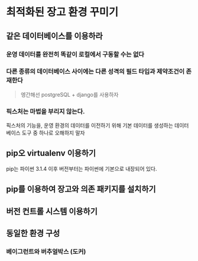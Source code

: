 # 최적화된 장고 환경 꾸미기
## 같은 데이터베이스를 이용하라
### 운영 데이터를 완전히 똑같이 로컬에서 구동할 수는 없다
### 다른 종류의 데이터베이스 사이에는 다른 성격의 필드 타입과 제약조건이 존재한다
> 엥간해선 postgreSQL + django를 사용하자

### 픽스처는 마법을 부리지 않는다. 
픽스처의 기능을, 운영 환경의 데이터를 이전하기 위해 기본 데이터를 생성하는 데이터베이스 도구 중 하나로 오해하지 말자

## pip오 virtualenv 이용하기
pip는 파이썬 3.1.4 이후 버전부터는 파이썬에 기본으로 내장되어 있다.

## pip를 이용하여 장고와 의존 패키지를 설치하기
## 버전 컨트롤 시스템 이용하기
## 동일한 환경 구성
### 베이그런트와 버추얼박스 (도커)
